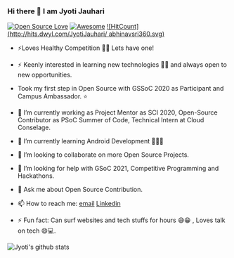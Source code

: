 
### Hi there 👋  I am  Jyoti Jauhari


<!--[![Visitors](https://visitor-badge.glitch.me/badge?page_id=JyotiJauhari.visitor-badge)](https://github.com/JyotiJauhari)-->

 [![Open Source Love](https://badges.frapsoft.com/os/v2/open-source.svg?v=103)](https://github.com/JyotiJauhari) 
 [![Awesome](https://cdn.rawgit.com/sindresorhus/awesome/d7305f38d29fed78fa85652e3a63e154dd8e8829/media/badge.svg)](https://github.com/JyotiJauhari)
[![HitCount](http://hits.dwyl.com/JyotiJauhari/
abhinavsri360.svg)](http://hits.dwyl.com/JyotiJauhari/JyotiJauhari)
<!--
**JyotiJauhari/JyotiJauhari** is a ✨ _special_ ✨ repository because its `README.md` (this file) appears on your GitHub profile.
Here are some ideas to get you started:
-->

- ⚡Loves Healthy Competition 👩‍💻 Lets have one!

- ⚡ Keenly interested in learning new technologies 👩‍💻  and always open to new opportunities.

- Took my first step in Open Source with GSSoC 2020 as Participant and Campus Ambassador. ⭐

- 🔭 I’m currently working as Project Mentor as SCI 2020, Open-Source Contributor as PSoC Summer of Code, Technical Intern at Cloud Conselage.

- 🌱 I’m currently learning Android Development 👩‍💻✨

- 👯 I’m looking to collaborate on more Open Source Projects.

- 🤔 I’m looking for help with GSoC 2021, Competitive Programming and Hackathons.

- 💬 Ask me about Open Source Contribution.

<!-- - 😄 Pronouns: ... -->
- 📫 How to reach me: [email](jyotijauhari222@gmail.com)
   [Linkedin](https://www.linkedin.com/in/jyoti-jauhari-007b7417b/) 
<!-- - 😄 Pronouns: ... -->
- ⚡ Fun fact: Can surf websites and tech stuffs for hours 😅😁 , 
   Loves talk on tech 😄💻.



<!-- [![Linkedin](https://img.shields.io/badge/LinkedIn-blue.svg?style=for-the-badge&logo=linkedin)](https://www.linkedin.com/in/jyoti-jauhari-007b7417b/)-->



![Jyoti's github stats](https://github-readme-stats.vercel.app/api?username=JyotiJauhari&show_icons=true&hide_border=true)
